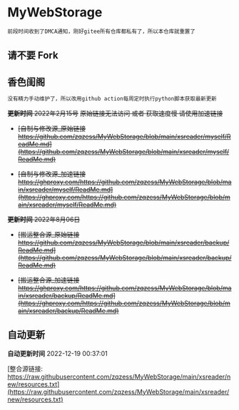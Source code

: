 # MyWebStorage

```ruby
前段时间收到了DMCA通知，刚好gitee所有仓库都私有了，所以本仓库就重置了
```
## 请不要 Fork
## 香色闺阁
```ruby
没有精力手动维护了，所以改用github action每周定时执行python脚本获取最新更新
```
~~**更新时间** 2022年2月15号~~
~~原始链接无法访问 或者 获取速度慢 请使用加速链接~~

- ~~[自制与修改源_原始链接 https://github.com/zqzess/MyWebStorage/blob/main/xsreader/myself/ReadMe.md](https://github.com/zqzess/MyWebStorage/blob/main/xsreader/myself/ReadMe.md)~~

- ~~[自制与修改源_加速链接 https://ghproxy.com/https://github.com/zqzess/MyWebStorage/blob/main/xsreader/myself/ReadMe.md](https://ghproxy.com/https://github.com/zqzess/MyWebStorage/blob/main/xsreader/myself/ReadMe.md)~~

~~**更新时间** 2022年8月06日~~

- ~~[搬运整合源_原始链接 https://github.com/zqzess/MyWebStorage/blob/main/xsreader/backup/ReadMe.md](https://github.com/zqzess/MyWebStorage/blob/main/xsreader/backup/ReadMe.md)~~

- ~~[搬运整合源_加速链接 https://ghproxy.com/https://github.com/zqzess/MyWebStorage/blob/main/xsreader/backup/ReadMe.md](https://ghproxy.com/https://github.com/zqzess/MyWebStorage/blob/main/xsreader/backup/ReadMe.md)~~

## 自动更新
**自动更新时间** 2022-12-19 00:37:01

[整合源链接: https://raw.githubusercontent.com/zqzess/MyWebStorage/main/xsreader/new/resources.txt](https://raw.githubusercontent.com/zqzess/MyWebStorage/main/xsreader/new/resources.txt)